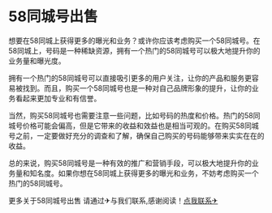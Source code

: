 # 58同城号出售

想要在58同城上获得更多的曝光和业务？或许你应该考虑购买一个58同城号。在58同城上，号码是一种稀缺资源，拥有一个热门的58同城号可以极大地提升你的业务量和曝光度。

拥有一个热门的58同城号可以直接吸引更多的用户关注，让你的产品和服务更容易被找到。而且，购买一个58同城号也是一种对自己品牌形象的提升，让你的业务看起来更加专业和有信誉。

当然，购买58同城号也需要注意一些问题，比如号码的热度和价格。热门的58同城号价格可能会偏高，但是它带来的收益和效益也是相当可观的。在购买58同城号之前，一定要做好充分的调查和了解，确保自己购买的号码能够带来实实在在的收益。

总的来说，购买58同城号是一种有效的推广和营销手段，可以极大地提升你的业务量和知名度。如果你想在58同城上获得更多的曝光和业务，不妨考虑购买一个热门的58同城号。

更多关于58同城号出售 请通过✈与我们联系,感谢阅读！[点我联系✈](https://www.G208.com)